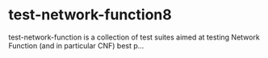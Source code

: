 # test-network-function8
test-network-function is a collection of test suites aimed at testing Network Function (and in particular CNF) best p…
